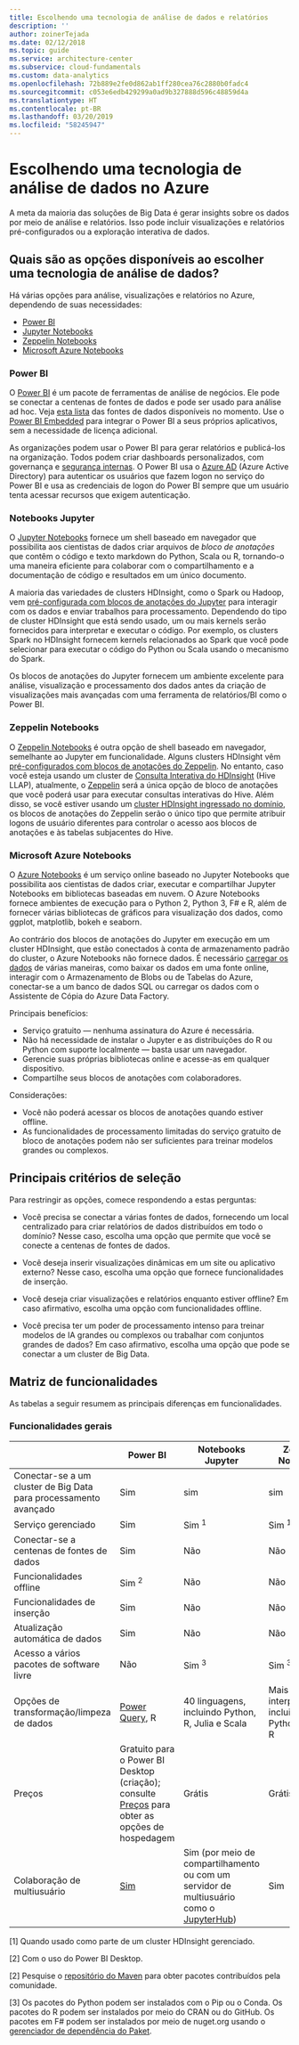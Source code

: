 ```yaml
---
title: Escolhendo uma tecnologia de análise de dados e relatórios
description: ''
author: zoinerTejada
ms.date: 02/12/2018
ms.topic: guide
ms.service: architecture-center
ms.subservice: cloud-fundamentals
ms.custom: data-analytics
ms.openlocfilehash: 72b889e2fe0d862ab1ff280cea76c2880b0fadc4
ms.sourcegitcommit: c053e6edb429299a0ad9b327888d596c48859d4a
ms.translationtype: HT
ms.contentlocale: pt-BR
ms.lasthandoff: 03/20/2019
ms.locfileid: "58245947"
---
```

# <a name="choosing-a-data-analytics-technology-in-azure"></a>Escolhendo uma tecnologia de análise de dados no Azure

A meta da maioria das soluções de Big Data é gerar insights sobre os dados por meio de análise e relatórios. Isso pode incluir visualizações e relatórios pré-configurados ou a exploração interativa de dados.

<!-- markdownlint-disable MD026 -->

## <a name="what-are-your-options-when-choosing-a-data-analytics-technology"></a>Quais são as opções disponíveis ao escolher uma tecnologia de análise de dados?

<!-- markdownlint-disable MD026 -->

Há várias opções para análise, visualizações e relatórios no Azure, dependendo de suas necessidades:

- [Power BI](/power-bi/)
- [Jupyter Notebooks](https://jupyter.readthedocs.io/en/latest/index.html)
- [Zeppelin Notebooks](https://zeppelin.apache.org/)
- [Microsoft Azure Notebooks](https://notebooks.azure.com/)

### <a name="power-bi"></a>Power BI

O [Power BI](/power-bi/) é um pacote de ferramentas de análise de negócios. Ele pode se conectar a centenas de fontes de dados e pode ser usado para análise ad hoc. Veja [esta lista](/power-bi/desktop-data-sources) das fontes de dados disponíveis no momento. Use o [Power BI Embedded](https://azure.microsoft.com/services/power-bi-embedded/) para integrar o Power BI a seus próprios aplicativos, sem a necessidade de licença adicional.

As organizações podem usar o Power BI para gerar relatórios e publicá-los na organização. Todos podem criar dashboards personalizados, com governança e [segurança internas](/power-bi/service-admin-power-bi-security). O Power BI usa o [Azure AD](/azure/active-directory/) (Azure Active Directory) para autenticar os usuários que fazem logon no serviço do Power BI e usa as credenciais de logon do Power BI sempre que um usuário tenta acessar recursos que exigem autenticação.

### <a name="jupyter-notebooks"></a>Notebooks Jupyter

O [Jupyter Notebooks](https://jupyter.readthedocs.io/en/latest/index.html) fornece um shell baseado em navegador que possibilita aos cientistas de dados criar arquivos de *bloco de anotações* que contêm o código e texto markdown do Python, Scala ou R, tornando-o uma maneira eficiente para colaborar com o compartilhamento e a documentação de código e resultados em um único documento.

A maioria das variedades de clusters HDInsight, como o Spark ou Hadoop, vem [pré-configurada com blocos de anotações do Jupyter](/azure/hdinsight/spark/apache-spark-jupyter-notebook-kernels) para interagir com os dados e enviar trabalhos para processamento. Dependendo do tipo de cluster HDInsight que está sendo usado, um ou mais kernels serão fornecidos para interpretar e executar o código. Por exemplo, os clusters Spark no HDInsight fornecem kernels relacionados ao Spark que você pode selecionar para executar o código do Python ou Scala usando o mecanismo do Spark.

Os blocos de anotações do Jupyter fornecem um ambiente excelente para análise, visualização e processamento dos dados antes da criação de visualizações mais avançadas com uma ferramenta de relatórios/BI como o Power BI.

### <a name="zeppelin-notebooks"></a>Zeppelin Notebooks

O [Zeppelin Notebooks](https://zeppelin.apache.org/) é outra opção de shell baseado em navegador, semelhante ao Jupyter em funcionalidade. Alguns clusters HDInsight vêm [pré-configurados com blocos de anotações do Zeppelin](/azure/hdinsight/spark/apache-spark-zeppelin-notebook). No entanto, caso você esteja usando um cluster de [Consulta Interativa do HDInsight](/azure/hdinsight/interactive-query/apache-interactive-query-get-started) (Hive LLAP), atualmente, o [Zeppelin](/azure/hdinsight/hdinsight-connect-hive-zeppelin) será a única opção de bloco de anotações que você poderá usar para executar consultas interativas do Hive. Além disso, se você estiver usando um [cluster HDInsight ingressado no domínio](/azure/hdinsight/domain-joined/apache-domain-joined-introduction), os blocos de anotações do Zeppelin serão o único tipo que permite atribuir logons de usuário diferentes para controlar o acesso aos blocos de anotações e às tabelas subjacentes do Hive.

### <a name="microsoft-azure-notebooks"></a>Microsoft Azure Notebooks

O [Azure Notebooks](https://notebooks.azure.com/) é um serviço online baseado no Jupyter Notebooks que possibilita aos cientistas de dados criar, executar e compartilhar Jupyter Notebooks em bibliotecas baseadas em nuvem. O Azure Notebooks fornece ambientes de execução para o Python 2, Python 3, F# e R, além de fornecer várias bibliotecas de gráficos para visualização dos dados, como ggplot, matplotlib, bokeh e seaborn.

Ao contrário dos blocos de anotações do Jupyter em execução em um cluster HDInsight, que estão conectados à conta de armazenamento padrão do cluster, o Azure Notebooks não fornece dados. É necessário [carregar os dados](https://notebooks.azure.com/Microsoft/libraries/samples/html/Getting%20to%20your%20Data%20in%20Azure%20Notebooks.ipynb) de várias maneiras, como baixar os dados em uma fonte online, interagir com o Armazenamento de Blobs ou de Tabelas do Azure, conectar-se a um banco de dados SQL ou carregar os dados com o Assistente de Cópia do Azure Data Factory.

Principais benefícios:

- Serviço gratuito &mdash; nenhuma assinatura do Azure é necessária.
- Não há necessidade de instalar o Jupyter e as distribuições do R ou Python com suporte localmente &mdash; basta usar um navegador.
- Gerencie suas próprias bibliotecas online e acesse-as em qualquer dispositivo.
- Compartilhe seus blocos de anotações com colaboradores.

Considerações:

- Você não poderá acessar os blocos de anotações quando estiver offline.
- As funcionalidades de processamento limitadas do serviço gratuito de bloco de anotações podem não ser suficientes para treinar modelos grandes ou complexos.

## <a name="key-selection-criteria"></a>Principais critérios de seleção

Para restringir as opções, comece respondendo a estas perguntas:

- Você precisa se conectar a várias fontes de dados, fornecendo um local centralizado para criar relatórios de dados distribuídos em todo o domínio? Nesse caso, escolha uma opção que permite que você se conecte a centenas de fontes de dados.

- Você deseja inserir visualizações dinâmicas em um site ou aplicativo externo? Nesse caso, escolha uma opção que fornece funcionalidades de inserção.

- Você deseja criar visualizações e relatórios enquanto estiver offline? Em caso afirmativo, escolha uma opção com funcionalidades offline.

- Você precisa ter um poder de processamento intenso para treinar modelos de IA grandes ou complexos ou trabalhar com conjuntos grandes de dados? Em caso afirmativo, escolha uma opção que pode se conectar a um cluster de Big Data.

## <a name="capability-matrix"></a>Matriz de funcionalidades

As tabelas a seguir resumem as principais diferenças em funcionalidades.

### <a name="general-capabilities"></a>Funcionalidades gerais

<!-- markdownlint-disable MD033 -->

| | Power BI | Notebooks Jupyter | Zeppelin Notebooks | Microsoft Azure Notebooks |
| --- | --- | --- | --- | --- |
| Conectar-se a um cluster de Big Data para processamento avançado | Sim | sim | sim | Não  |
| Serviço gerenciado | Sim | Sim <sup>1</sup> | Sim <sup>1</sup> | Sim |
| Conectar-se a centenas de fontes de dados | Sim | Não | Não | Não  |
| Funcionalidades offline | Sim <sup>2</sup> | Não  | Não | Não  |
| Funcionalidades de inserção | Sim | Não | Não | Não  |
| Atualização automática de dados | Sim | Não | Não | Não  |
| Acesso a vários pacotes de software livre | Não  | Sim <sup>3</sup> | Sim <sup>3</sup> | Sim <sup>4</sup> |
| Opções de transformação/limpeza de dados | [Power Query](https://powerbi.microsoft.com/blog/getting-started-with-power-query-part-i/), R | 40 linguagens, incluindo Python, R, Julia e Scala | Mais de 20 interpretadores, incluindo Python, JDBC e R | Python, F#, R |
| Preços | Gratuito para o Power BI Desktop (criação); consulte [Preços](https://powerbi.microsoft.com/pricing/) para obter as opções de hospedagem | Grátis | Grátis | Grátis |
| Colaboração de multiusuário | [Sim](/power-bi/service-how-to-collaborate-distribute-dashboards-reports) | Sim (por meio de compartilhamento ou com um servidor de multiusuário como o [JupyterHub](https://github.com/jupyterhub/jupyterhub)) | Sim | Sim (por meio de compartilhamento) |

<!-- markdownlint-enable MD033 -->

[1] Quando usado como parte de um cluster HDInsight gerenciado.

[2] Com o uso do Power BI Desktop.

[2] Pesquise o [repositório do Maven](https://search.maven.org/) para obter pacotes contribuídos pela comunidade.

[3] Os pacotes do Python podem ser instalados com o Pip ou o Conda. Os pacotes do R podem ser instalados por meio do CRAN ou do GitHub. Os pacotes em F# podem ser instalados por meio de nuget.org usando o [gerenciador de dependência do Paket](https://fsprojects.github.io/Paket/).
